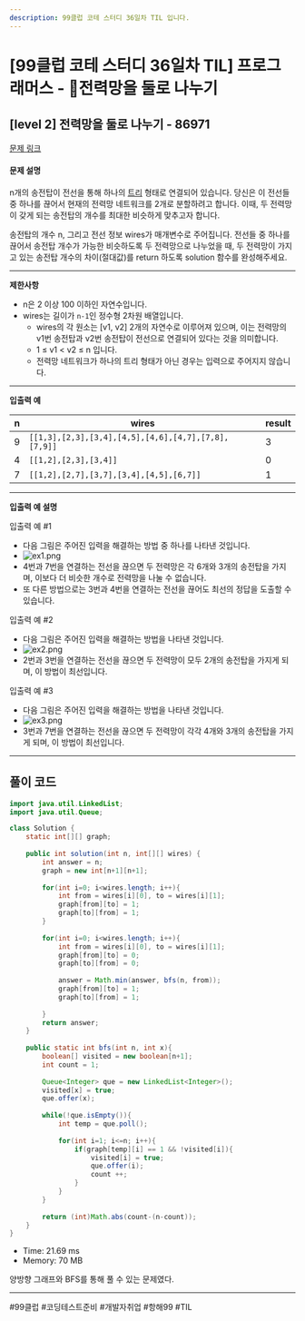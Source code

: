 ```yaml
---
description: 99클럽 코테 스터디 36일차 TIL 입니다.
---
```


# \[99클럽 코테 스터디 36일차 TIL]  프로그래머스 - 전력망을 둘로 나누기

## \[level 2] 전력망을 둘로 나누기 - 86971

[문제 링크](https://school.programmers.co.kr/learn/courses/30/lessons/86971)

#### 문제 설명

n개의 송전탑이 전선을 통해 하나의 [트리](https://en.wikipedia.org/wiki/Tree\_\(data\_structure\)) 형태로 연결되어 있습니다. 당신은 이 전선들 중 하나를 끊어서 현재의 전력망 네트워크를 2개로 분할하려고 합니다. 이때, 두 전력망이 갖게 되는 송전탑의 개수를 최대한 비슷하게 맞추고자 합니다.

송전탑의 개수 n, 그리고 전선 정보 wires가 매개변수로 주어집니다. 전선들 중 하나를 끊어서 송전탑 개수가 가능한 비슷하도록 두 전력망으로 나누었을 때, 두 전력망이 가지고 있는 송전탑 개수의 차이(절대값)를 return 하도록 solution 함수를 완성해주세요.

***

**제한사항**

* n은 2 이상 100 이하인 자연수입니다.
* wires는 길이가 `n-1`인 정수형 2차원 배열입니다.
  * wires의 각 원소는 \[v1, v2] 2개의 자연수로 이루어져 있으며, 이는 전력망의 v1번 송전탑과 v2번 송전탑이 전선으로 연결되어 있다는 것을 의미합니다.
  * 1 ≤ v1 < v2 ≤ n 입니다.
  * 전력망 네트워크가 하나의 트리 형태가 아닌 경우는 입력으로 주어지지 않습니다.

***

**입출력 예**

| n | wires                                               | result |
| - | --------------------------------------------------- | ------ |
| 9 | `[[1,3],[2,3],[3,4],[4,5],[4,6],[4,7],[7,8],[7,9]]` | 3      |
| 4 | `[[1,2],[2,3],[3,4]]`                               | 0      |
| 7 | `[[1,2],[2,7],[3,7],[3,4],[4,5],[6,7]]`             | 1      |

***

**입출력 예 설명**

입출력 예 #1

* 다음 그림은 주어진 입력을 해결하는 방법 중 하나를 나타낸 것입니다.
* ![ex1.png](https://grepp-programmers.s3.ap-northeast-2.amazonaws.com/files/production/5b8a0dcd-cba0-47ca-b5e3-d3bafc81f9d6/ex1.png)
* 4번과 7번을 연결하는 전선을 끊으면 두 전력망은 각 6개와 3개의 송전탑을 가지며, 이보다 더 비슷한 개수로 전력망을 나눌 수 없습니다.
* 또 다른 방법으로는 3번과 4번을 연결하는 전선을 끊어도 최선의 정답을 도출할 수 있습니다.

입출력 예 #2

* 다음 그림은 주어진 입력을 해결하는 방법을 나타낸 것입니다.
* ![ex2.png](https://grepp-programmers.s3.ap-northeast-2.amazonaws.com/files/production/b28865e1-a18e-429d-ae7a-14e77e801539/ex2.png)
* 2번과 3번을 연결하는 전선을 끊으면 두 전력망이 모두 2개의 송전탑을 가지게 되며, 이 방법이 최선입니다.

입출력 예 #3

* 다음 그림은 주어진 입력을 해결하는 방법을 나타낸 것입니다.
* ![ex3.png](https://grepp-programmers.s3.ap-northeast-2.amazonaws.com/files/production/0a7f21af-1e07-4015-8ad3-c06155c613b3/ex3.png)
* 3번과 7번을 연결하는 전선을 끊으면 두 전력망이 각각 4개와 3개의 송전탑을 가지게 되며, 이 방법이 최선입니다.

***

## 풀이 코드

```java
import java.util.LinkedList;
import java.util.Queue;

class Solution {
    static int[][] graph;
    
    public int solution(int n, int[][] wires) {
        int answer = n;
        graph = new int[n+1][n+1];
        
        for(int i=0; i<wires.length; i++){
            int from = wires[i][0], to = wires[i][1];
            graph[from][to] = 1;
            graph[to][from] = 1;
        }
        
        for(int i=0; i<wires.length; i++){
            int from = wires[i][0], to = wires[i][1];
            graph[from][to] = 0;
            graph[to][from] = 0;
            
            answer = Math.min(answer, bfs(n, from));
            graph[from][to] = 1;
            graph[to][from] = 1;
            
        }
        return answer;
    }
    
    public static int bfs(int n, int x){
        boolean[] visited = new boolean[n+1];
        int count = 1;
        
        Queue<Integer> que = new LinkedList<Integer>();
        visited[x] = true;
        que.offer(x);
        
        while(!que.isEmpty()){
            int temp = que.poll();
            
            for(int i=1; i<=n; i++){
                if(graph[temp][i] == 1 && !visited[i]){
                    visited[i] = true;
                    que.offer(i);
                    count ++;
                }
            }
        }
        
        return (int)Math.abs(count-(n-count));
    }
}
```

* Time: 21.69 ms
* Memory: 70 MB

양방향 그래프와 BFS를 통해 풀 수 있는 문제였다.

***

\#99클럽 #코딩테스트준비 #개발자취업 #항해99 #TIL
